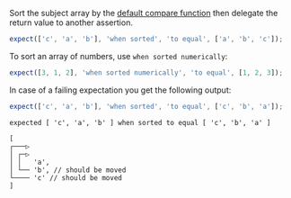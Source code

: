 Sort the subject array by the [default compare function](https://developer.mozilla.org/en-US/docs/Web/JavaScript/Reference/Global_Objects/Array/sort)
then delegate the return value to another assertion.

```js
expect(['c', 'a', 'b'], 'when sorted', 'to equal', ['a', 'b', 'c']);
```

To sort an array of numbers, use `when sorted numerically`:

```js
expect([3, 1, 2], 'when sorted numerically', 'to equal', [1, 2, 3]);
```

In case of a failing expectation you get the following output:

```js
expect(['c', 'a', 'b'], 'when sorted', 'to equal', ['c', 'b', 'a']);
```

```output
expected [ 'c', 'a', 'b' ] when sorted to equal [ 'c', 'b', 'a' ]

[
┌───▷
│ ┌─▷
│ │   'a',
│ └── 'b', // should be moved
└──── 'c' // should be moved
]
```
